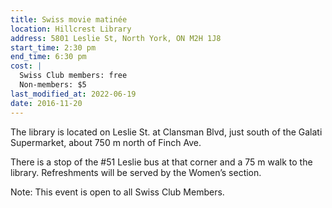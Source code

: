 ```yaml
---
title: Swiss movie matinée
location: Hillcrest Library
address: 5801 Leslie St, North York, ON M2H 1J8
start_time: 2:30 pm
end_time: 6:30 pm
cost: |
  Swiss Club members: free
  Non-members: $5
last_modified_at: 2022-06-19
date: 2016-11-20
---
```


The library is located on Leslie St. at Clansman Blvd, just south of the Galati
Supermarket, about 750 m north of Finch Ave.

There is a stop of the #51 Leslie bus at that corner and a 75 m walk to the
library. Refreshments will be served by the Women’s section.

Note: This event is open to all Swiss Club Members.
